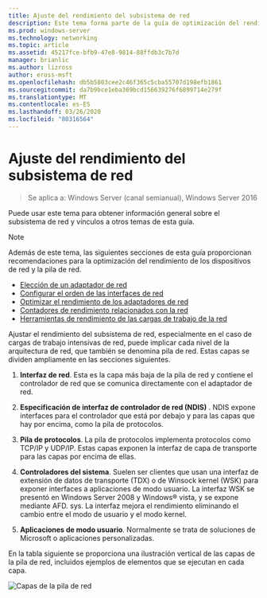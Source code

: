 ```yaml
---
title: Ajuste del rendimiento del subsistema de red
description: Este tema forma parte de la guía de optimización del rendimiento del subsistema de red para Windows Server 2016.
ms.prod: windows-server
ms.technology: networking
ms.topic: article
ms.assetid: 45217fce-bfb9-47e8-9814-88ffdb3c7b7d
manager: brianlic
ms.author: lizross
author: eross-msft
ms.openlocfilehash: db5b5803cee2c46f365c5cba55707d198efb1861
ms.sourcegitcommit: da7b9bce1eba369bcd156639276f6899714e279f
ms.translationtype: MT
ms.contentlocale: es-ES
ms.lasthandoff: 03/26/2020
ms.locfileid: "80316564"
---
```

# <a name="network-subsystem-performance-tuning"></a>Ajuste del rendimiento del subsistema de red

>Se aplica a: Windows Server (canal semianual), Windows Server 2016

Puede usar este tema para obtener información general sobre el subsistema de red y vínculos a otros temas de esta guía.

>[!NOTE]
>Además de este tema, las siguientes secciones de esta guía proporcionan recomendaciones para la optimización del rendimiento de los dispositivos de red y la pila de red.
> - [Elección de un adaptador de red](net-sub-choose-nic.md)
> - [Configurar el orden de las interfaces de red](net-sub-interface-metric.md)
> - [Optimizar el rendimiento de los adaptadores de red](net-sub-performance-tuning-nics.md)
> - [Contadores de rendimiento relacionados con la red](net-sub-performance-counters.md)
> - [Herramientas de rendimiento de las cargas de trabajo de la red](net-sub-performance-tools.md)

Ajustar el rendimiento del subsistema de red, especialmente en el caso de cargas de trabajo intensivas de red, puede implicar cada nivel de la arquitectura de red, que también se denomina pila de red. Estas capas se dividen ampliamente en las secciones siguientes.

1. **Interfaz de red**. Esta es la capa más baja de la pila de red y contiene el controlador de red que se comunica directamente con el adaptador de red.

2. **Especificación de interfaz de controlador de red (NDIS)** . NDIS expone interfaces para el controlador que está por debajo y para las capas que hay por encima, como la pila de protocolos.
  
3. **Pila de protocolos**. La pila de protocolos implementa protocolos como TCP/IP y UDP/IP. Estas capas exponen la interfaz de capa de transporte para las capas por encima de ellas.
  
4. **Controladores del sistema**. Suelen ser clientes que usan una interfaz de extensión de datos de transporte (TDX) o de Winsock kernel (WSK) para exponer interfaces a aplicaciones de modo usuario. La interfaz WSK se presentó en Windows Server 2008 y Windows&reg; vista, y se expone mediante AFD. sys. La interfaz mejora el rendimiento eliminando el cambio entre el modo de usuario y el modo kernel.
  
5. **Aplicaciones de modo usuario**. Normalmente se trata de soluciones de Microsoft o aplicaciones personalizadas.

En la tabla siguiente se proporciona una ilustración vertical de las capas de la pila de red, incluidos ejemplos de elementos que se ejecutan en cada capa.  

![Capas de la pila de red](../../media/Network-Subsystem/network-layers.jpg)

